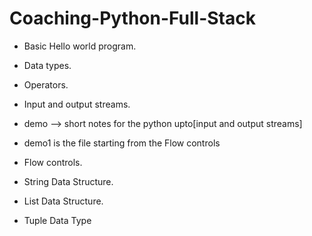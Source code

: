 # Coaching-Python-Full-Stack

* Basic Hello world program.
* Data types.
* Operators.
* Input and output streams.
* demo --> short notes for the python upto[input and output streams]

* demo1 is the file starting from the            Flow controls
* Flow controls.
* String Data Structure.
* List Data Structure.
* Tuple Data Type
